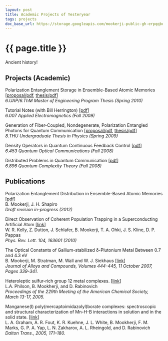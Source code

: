 ```yaml
---
layout: post
title: Academic Projects of Yesteryear
tags: projects
doc_base_url: https://storage.googleapis.com/mookerji-public-gh-erpqqbqxpseyysfhbtt6phabkvutcme/mookerji.github.io/resources/docs
---
```


# {{ page.title }}

Ancient history!

## Projects (Academic)

Polarization Entanglement Storage in Ensemble-Based Atomic Memories
[[proposal/pdf][1], [thesis/pdf][2]] <br>
_6.UAP/6.ThM Master of Engineering Program Thesis (Spring 2010)_<br>

[1]: {{page.doc_base_url}}/uap2010_proposal_mookerji.pdf
[2]: {{page.doc_base_url}}/meng_main.pdf

Tutorial Notes (with Bill Herrington) [[pdf][3]] <br>
_6.007 Applied Electromagnetics (Fall 2009)_<br>

[3]: {{page.doc_base_url}}/tutorials_all_buro.pdf

Generation of Fiber-Coupled, Nondegenerate, Polarization Entangled Photons for
Quantum Communication [[proposal/pdf][4], [thesis/pdf][5]] <br>
_8.THU Undergraduate Thesis in Physics (Spring 2009)_<br>

[4]: {{page.doc_base_url}}/thesis-proposal-2008-2nd-draft.pdf
[5]: {{page.doc_base_url}}/main.pdf

Density Operators in Quantum Continuous Feedback Control [[pdf][7]] <br>
_6.453 Quantum Optical Communications (Fall 2008)_<br>

[7]: {{page.doc_base_url}}/6453-paper.pdf

Distributed Problems in Quantum Communication [[pdf][8]]<br>
_6.896 Quantum Complexity Theory (Fall 2008)_<br>

[8]: {{page.doc_base_url}}/term_paper-6896-mookerji.pdf

## Publications

Polarization Entanglement Distribution in Ensemble-Based Atomic Memories
[[pdf][27]]<br>
B. Mookerji, J. H. Shapiro <br>
_Draft revision in-progress (2012)_<br>

[27]: https://github.com/mookerji/meng_revtex_pra_2012/raw/master/meng_pra2012_mookerji_jhs.pdf

Direct Observation of Coherent Population Trapping in a Superconducting
Artificial Atom [[link][28]]<br>
W. R. Kelly, Z. Dutton, J. Schlafer, B. Mookerji, T. A. Ohki, J. S. Kline, D. P. Pappas <br>
_Phys. Rev. Lett. 104, 163601 (2010)_<br>

[28]: http://prl.aps.org/abstract/PRL/v104/i16/e163601

The Optical Constants of Gallium-stabilized δ-Plutonium Metal Between 0.7 and
4.3 eV <br>
B. Mookerji, M. Stratman, M. Wall and W. J. Siekhaus  [[link][29]]<br>
_Journal of Alloys and Compounds, Volumes 444-445, 11 October 2007, Pages 339-341._<br>

[29]: http://www.sciencedirect.com/science/article/pii/S0925838807003647

Heteroleptic sulfur-rich group 12 metal complexes. [[link][30]]<br>
L.A. Philson, B. Mookherji, and D. Rabinovich  <br>
_Proceedings of the 229th Meeting of the American Chemical Society, March 13-17, 2005._<br>

[30]: http://pubs.rsc.org/en/Content/ArticleLanding/2005/DT/b412280a

Manganese(I) poly(mercaptoimidazolyl)borate complexes: spectroscopic and
structural characterization of Mn-H-B interactions in solution and in the solid
state. [[link][31]] <br>
L. A. Graham, A. R. Fout, K. R. Kuehne, J. L. White, B. Mookherji, F. M. Marks,
G. P. A. Yap, L. N. Zakharov, A. L. Rheingold, and D. Rabinovich <br>
_Dalton Trans., 2005, 171–180._<br>

[31]: http://pubs.rsc.org/en/Content/ArticleLanding/2005/DT/b412280a
